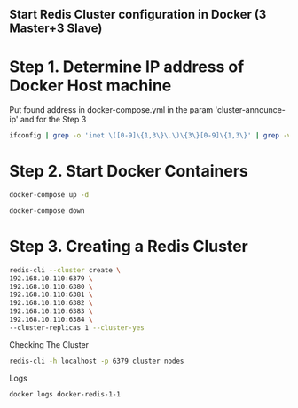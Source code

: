 ## Start Redis Cluster configuration in Docker (3 Master+3 Slave)

# Step 1. Determine IP address of Docker Host machine
Put found address in docker-compose.yml in the param 'cluster-announce-ip' and for the Step 3
```Bash
ifconfig | grep -o 'inet \([0-9]\{1,3\}\.\)\{3\}[0-9]\{1,3\}' | grep -v '127.0.0.1' | awk '{print $2}' | head -n 1
```
# Step 2. Start Docker Containers
```Bash
docker-compose up -d
```

```Bash
docker-compose down
```
# Step 3. Creating a Redis Cluster
```Bash
redis-cli --cluster create \
192.168.10.110:6379 \
192.168.10.110:6380 \
192.168.10.110:6381 \
192.168.10.110:6382 \
192.168.10.110:6383 \
192.168.10.110:6384 \
--cluster-replicas 1 --cluster-yes
```

Checking The Cluster
```Bash
redis-cli -h localhost -p 6379 cluster nodes
```
Logs
```Bash
docker logs docker-redis-1-1
```